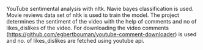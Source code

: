 YouTube sentimental analysis with nltk. Navie bayes classification is used. Movie reviews data set of nltk is used to train the model. The project determines the sentiment of the video with the help of comments and no of likes_dislikes of the video. For downloading the video comments (https://github.com/egbertbouman/youtube-comment-downloader) is used and no. of likes_dislikes are fetched using youtube api.
